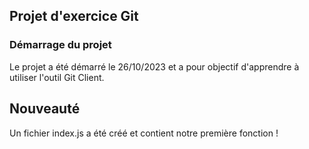 ## Projet d'exercice Git

### Démarrage du projet

Le projet a été démarré le 26/10/2023 et a pour objectif d'apprendre à utiliser l'outil Git Client.

## Nouveauté

Un fichier index.js a été créé et contient notre première fonction !